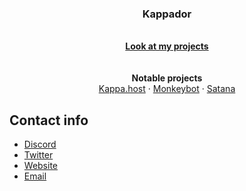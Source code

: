 
<h3 align="center">Kappador</h3>

<p align="center" target="_blank" rel="noopener noreferrer" href="https://kappa.host/">
  <br>
  <a href="https://github.com/Kappador?tab=repositories"><strong>Look at my projects</strong></a>
  <br>
  <br>
  <br>
  <strong>Notable projects</strong>
  <br>
  <a href="https://kappa.host/">Kappa.host</a>
  ·
  <a href="https://kappa.host/projects#monkeybot">Monkeybot</a>
  ·
  <a href="https://github.com/Kappador/satana">Satana</a>

## Contact info

- [Discord](https://discord.gg/YpWhp59pvR)
- [Twitter](https://twitter.com/kappadoryes)
- [Website](https://kappa.host/kappa)
- [Email](mailto:kappador@kappa.host)
</p>
